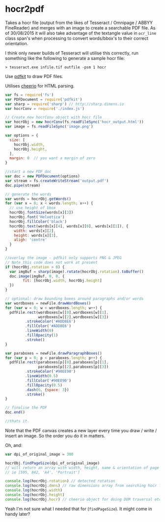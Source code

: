# hocr2pdf

Takes a hocr file (output from the likes of Tesseract / Omnipage / ABBYY FineReader) and merges with an image to create a searchable PDF file. As of 30/08/2015 it will also take advantage of the textangle value in `ocr_line` class span's when processing to convert words/bbox's to their correct orientation.

I think only newer builds of Tesseract will utilise this correctly, run something like the following to generate a sample hocr file:

````
> tesseract.exe infile.tif outfile -psm 1 hocr
````

Use [pdfkit](http://github.com/devongovett/pdfkit) to draw PDF files.

Utilises [cheerio](https://github.com/cheeriojs/cheerio) for HTML parsing.

```javascript
var fs = require('fs')
var PDFDocument = require('pdfkit')
var sharp = require('sharp') // http://sharp.dimens.io
var hocrConv = require('./index.js')

// Create new hocrConv object with hocr file
var hocrObj = new hocrConv(fs.readFileSync('hocr_output.html'))
var image = fs.readFileSync('image.png')

var options = {
  size: [
    hocrObj.width,
    hocrObj.height,
  ],
  margin: 0  // you want a margin of zero
}

//start a new PDF doc
var doc = new PDFDocument(options)
var stream = fs.createWriteStream('output.pdf')
doc.pipe(stream)

// generate the words
var words = hocrObj.getWords()
for (var x = 0; x < words.length; x++) {
  // use height of bbox
  hocrObj.fontSize(words[x][3])
  hocrObj.font('Helvetica')
  hocrObj.fillColor('black')
  hocrObj.text(words[x][4], words[x][0], words[x][1]), {
    width: words[x][2],
    height: words[x][3],
    aligh: 'centre'
  }
}

//overlay the image - pdfkit only supports PNG & JPEG
// Note this code does not work at present
if (hocrObj.rotation > 0) {
  var imgBuf = sharp(image).rotate(hocrObj.rotation).toBuffer()
  doc.image(imgBuf, 0, 0, {
        fit: [hocrObj.width, hocrObj.height]
  })
}

// optional: draw bounding boxes around paragraphs and/or words
var wordboxes = newFile.drawWordBoxes()
for (var w = 0; w < wordboxes.length; w++) {
  pdfFile.rect(wordboxes[w][0],wordboxes[w][1],
               wordboxes[w][2],wordboxes[w][3])
         .strokeColor('#ADD8E6')
         .fillColor('#ADD8E6')
         .lineWidth(0)
         .fillOpacity(1)
         .stroke()
}

var paraboxes = newFile.drawParagraphBoxes()
for (var p = 0; p < paraboxes.length; p++) {
  pdfFile.rect(paraboxes[p][0],paraboxes[p][1],
               paraboxes[p][2],paraboxes[p][3])
         .strokeColor('#90EE90')
         .lineWidth(0.5)
         .fillColor('#90EE90')
         .fillOpacity(0.5)
         .dash(6, {space: 3})
         .stroke()
}

// finalise the PDF
doc.end()

//thats it.
```

Note that the PDF canvas creates a new layer every time you draw / write / insert an image. So the order you do it in matters.

Oh, and:
```javascript
var dpi_of_original_image = 300

hocrObj.findPageSize(dpi_of_original_image)
// will return an array with width, height, name & orientation of page size
// ie [595, 842, 'A4', 'Portrait']

console.log(hocrObj.rotation) // detected rotation
console.log(hocrObj.dmns) // raw dimensions array from searching hocr file
console.log(hocrObj.width)
console.log(hocrObj.height)
console.log(hocrObj.hocr) // cheerio object for doing DOM traversal etc.

```

Yeah I'm not sure what I needed that for (`findPageSize`). It might come in handy later?
